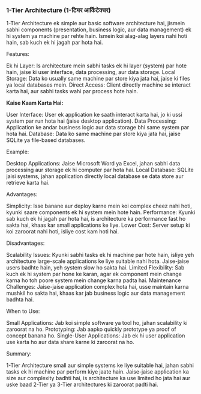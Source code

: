 ### 1-Tier Architecture (1-टियर आर्किटेक्चर)

1-Tier Architecture ek simple aur basic software architecture hai, jismein sabhi components (presentation, business logic, aur data management) ek hi system ya machine par rehte hain. Ismein koi alag-alag layers nahi hoti hain, sab kuch ek hi jagah par hota hai.

Features:

Ek hi Layer: Is architecture mein sabhi tasks ek hi layer (system) par hote hain, jaise ki user interface, data processing, aur data storage.
Local Storage: Data ko usually same machine par store kiya jata hai, jaise ki files ya local databases mein.
Direct Access: Client directly machine se interact karta hai, aur sabhi tasks wahi par process hote hain.

**Kaise Kaam Karta Hai:**

User Interface: User ek application ke saath interact karta hai, jo ki ussi system par run hota hai (jaise desktop application).
Data Processing: Application ke andar business logic aur data storage bhi same system par hota hai.
Database: Data ko same machine par store kiya jata hai, jaise SQLite ya file-based databases.

Example:

Desktop Applications: Jaise Microsoft Word ya Excel, jahan sabhi data processing aur storage ek hi computer par hota hai.
Local Database: SQLite jaisi systems, jahan application directly local database se data store aur retrieve karta hai.

Advantages:

Simplicity: Isse banane aur deploy karne mein koi complex cheez nahi hoti, kyunki saare components ek hi system mein hote hain.
Performance: Kyunki sab kuch ek hi jagah par hota hai, is architecture ka performance fast ho sakta hai, khaas kar small applications ke liye.
Lower Cost: Server setup ki koi zaroorat nahi hoti, isliye cost kam hoti hai.

Disadvantages:

Scalability Issues: Kyunki sabhi tasks ek hi machine par hote hain, isliye yeh architecture large-scale applications ke liye suitable nahi hota. Jaise-jaise users badhte hain, yeh system slow ho sakta hai.
Limited Flexibility: Sab kuch ek hi system par hone ke karan, agar ek component mein change karna ho toh poore system mein change karna padta hai.
Maintenance Challenges: Jaise-jaise application complex hota hai, usse maintain karna mushkil ho sakta hai, khaas kar jab business logic aur data management badhta hai.

When to Use:

Small Applications: Jab koi simple software ya tool ho, jahan scalability ki zaroorat na ho.
Prototyping: Jab aapko quickly prototype ya proof of concept banana ho.
Single-User Applications: Jab ek hi user application use karta ho aur data share karne ki zaroorat na ho.

Summary:

1-Tier Architecture small aur simple systems ke liye suitable hai, jahan sabhi tasks ek hi machine par perform kiye jaate hain. Jaise-jaise application ka size aur complexity badhti hai, is architecture ka use limited ho jata hai aur uske baad 2-Tier ya 3-Tier architectures ki zaroorat padti hai.
